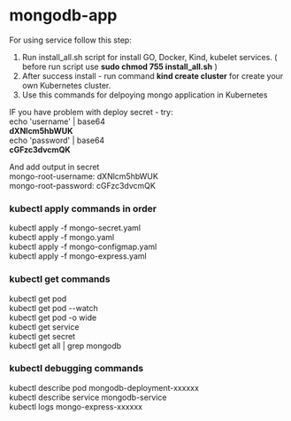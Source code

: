 # mongodb-app
For using service follow this step:
  1. Run install_all.sh script for install GO, Docker, Kind, kubelet services. ( before run script use **sudo chmod 755 install_all.sh** )
  2. After success install - run command **kind create cluster** for create your own Kubernetes cluster.
  3. Use this commands for delpoying mongo application in Kubernetes

IF you have problem with deploy secret - try:\
echo 'username' | base64\
**dXNlcm5hbWUK**\
echo 'password' | base64\
**cGFzc3dvcmQK**

And add output in secret\
mongo-root-username: dXNlcm5hbWUK\
mongo-root-password: cGFzc3dvcmQK



### kubectl apply commands in order

  kubectl apply -f mongo-secret.yaml\
  kubectl apply -f mongo.yaml\
  kubectl apply -f mongo-configmap.yaml\
  kubectl apply -f mongo-express.yaml

### kubectl get commands

  kubectl get pod\
  kubectl get pod --watch\
  kubectl get pod -o wide\
  kubectl get service\
  kubectl get secret\
  kubectl get all | grep mongodb



### kubectl debugging commands

  kubectl describe pod mongodb-deployment-xxxxxx\
  kubectl describe service mongodb-service\
  kubectl logs mongo-express-xxxxxx
